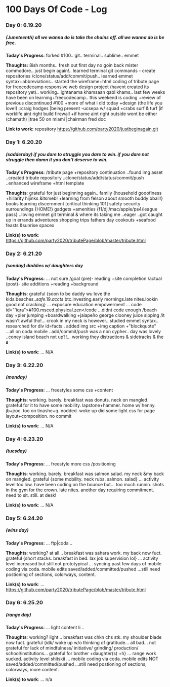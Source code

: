 # 100 Days Of Code - Log

### Day 0: 6.19.20 
##### (Juneteenth) all we wanna do is take the chains off. all we wanna do is be free.

**Today's Progress**: forked #100.. git.. terminal.. sublime.. emmet

**Thoughts:** 8ish months.. fresh out first day no goin back mister commodore.. just begin again!.. learned terminal git commands - create repositories /clone/status/add/commit/push.. learned emmet syntax+abbreviations.. started the wireframe+html coding of tribute page for freecodecamp responsive web design project (havent created its repository yet).. working.. ightanama khamsaan qabl khams.. last few weeks have been on learning+freecodecamp.. this weekend is coding +review of previous discontinued #100 +more of what i did today +design (the life you love!) ::craig hodges |being present -ucsepa w/ squad +crabs surf & turf |if worklife aint right build firewall +if home aint right outside wont be either (chamath) |trae 50 on miami |chairman fred doc

**Link to work:** repository https://github.com/party2020/justbeginagain.git


### Day 1: 6.20.20
##### (sadderday) if you dare to struggle you dare to win. if you dare not struggle then damn it you don't deserve to win.

**Today's Progress**: /tribute page +repository continuation ..found img asset ..created tribute repository ..clone/status/add/status/commit/push ..enhanced wireframe +html template

**Thoughts**: grateful for just beginning again.. family {household gooofiness +hillarity hijinks &itsmeb! +learning from felson about smooth buddy bball!} books learning discernment [critical thinking 101] safety security surroundings {HOME!} gadgets +amenities {f1/dji/mac/apple/ps4/league pass} ..loving emmet git terminal & where its taking me ..eager ..got caught up in errands adventures shopping trips fathers day cookouts +seafood feasts &sunrise spacex 

**Link(s) to work**: https://github.com/party2020/tributePage/blob/master/tribute.html


### Day 2: 6.21.20 
##### (sonday) daddies w/ daughters day

**Today's Progress**: ... not sure /goal (pre)- reading +site completion /actual (post)- site additions +reading +background

**Thoughts**: grateful {soon to be daddy wu love the kids.beaches.$.safe.19.accts.$btc.investing.early mornings.late nites.lookin good.not cracking} ... exposure education empowerment ... code id="'iqra">#100.msced.physical.zen</code ...didnt code enough /beach day +pier jumping +boardwalking +jalapeño george clooney juice sipping /it wasn't awful tho!... crook in my neck is however.. studied emmet syntax.. researched for div id=facts.. added img src +img caption +"blockquote" ...all on coda mobile ..add/commit/push was a non cypher.. day was lovely ..coney island beach nxt up?!... working they distractions & sidetracks & the <b>s</b>

**Link(s) to work**: ... N/A 


### Day 3: 6.22.20  
##### (monday)

**Today's Progress**: ... freestyles some css +content

**Thoughts**: working. barely. breakfast was donuts. neck on mangled. grateful for it to have some mobility. lapstone+hammer. home w/ henny. jb+jroc. too on tinashe+q. nodded. woke up did some light css for page layout+composition. no commit

**Link(s) to work**: ... N/A 


### Day 4: 6.23.20  
##### (tuesday)

**Today's Progress**: ... freestyle more css /positioning

**Thoughts**: working. barely. breakfast was salmon salad. my neck &my back on mangled. grateful {some mobility. neck rubs. salmon. salad} ... activity level too low. have been coding on the bounce but... too much runnin. shots in the gym for the crown. late nites. another day requiring commitment. need to sit. still. at desk!

**Link(s) to work**: ... N/A 


### Day 5: 6.24.20  
##### (wins day)

**Today's Progress**: ... ftp|coda .. 

**Thoughts**: working? at all .. breakfast was sahara work. my back now fuct. grateful {short stacks. breakfast in bed. lax job supervision lol} ... activity level increased but still not prototypical ... syncing past few days of mobile coding via coda. mobile edits saved/added/committed/pushed ...still need postioning of sections, colorways, content.

**Link(s) to work**: ... https://github.com/party2020/tributePage/blob/master/tribute.html


### Day 6: 6.25.20  
##### (range day)

**Today's Progress**: ... light content li .. 

**Thoughts**: working? light .. breakfast was chkn chs stk. my shoulder blade now fuct. grateful {idk/ woke up w/o thinking of gratitude... all bad... not grateful for lack of mindfulness/ initiative/ grinding/ production/ school/institutions... grateful for brother +daughter(s) +h} ... range work sucked. activity level shitskii ... mobile coding via coda. mobile edits NOT saved/added/committed/pushed ...still need postioning of sections, colorways, more content.

**Link(s) to work**: ... n/a


